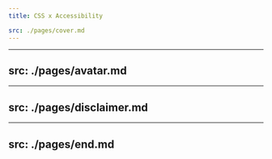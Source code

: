 ```yaml
---
title: CSS x Accessibility

src: ./pages/cover.md
---
```


---
src: ./pages/avatar.md
---

---
src: ./pages/disclaimer.md
---

---
src: ./pages/end.md
---

